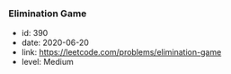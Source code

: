 ### Elimination Game

* id: 390
* date: 2020-06-20
* link: https://leetcode.com/problems/elimination-game
* level: Medium
